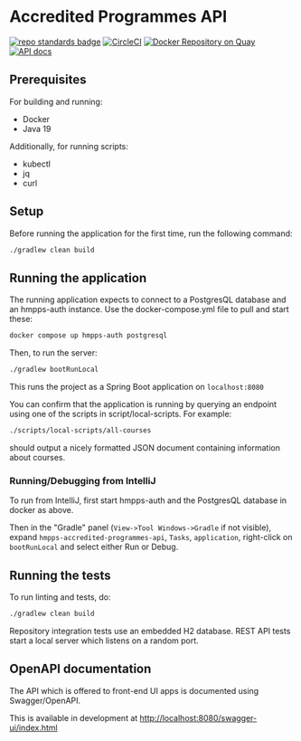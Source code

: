 # Accredited Programmes API
[![repo standards badge](https://img.shields.io/badge/dynamic/json?color=blue&style=flat&logo=github&label=MoJ%20Compliant&query=%24.result&url=https%3A%2F%2Foperations-engineering-reports.cloud-platform.service.justice.gov.uk%2Fapi%2Fv1%2Fcompliant_public_repositories%2Fhmpps-accredited-programmes-api)](https://operations-engineering-reports.cloud-platform.service.justice.gov.uk/public-github-repositories.html#hmpps-accredited-programmes-api "Link to report")
[![CircleCI](https://circleci.com/gh/ministryofjustice/hmpps-accredited-programmes-api/tree/main.svg?style=svg)](https://circleci.com/gh/ministryofjustice/hmpps-accredited-programmes-api)
[![Docker Repository on Quay](https://quay.io/repository/hmpps/hmpps-accredited-programmes-api/status "Docker Repository on Quay")](https://quay.io/repository/hmpps/hmpps-accredited-programmes-api)
[![API docs](https://img.shields.io/badge/API_docs_-view-85EA2D.svg?logo=swagger)](https://accredited-programmes-api-dev.hmpps.service.justice.gov.uk/swagger-ui/index.html?configUrl=/v3/api-docs)

## Prerequisites
For building and running:
- Docker
- Java 19

Additionally, for running scripts:
- kubectl
- jq
- curl

## Setup

Before running the application for the first time, run the following command:

```bash
./gradlew clean build
```

## Running the application

The running application expects to connect to a PostgresQL database and an hmpps-auth instance.
Use the docker-compose.yml file to pull and start these:

```bash
docker compose up hmpps-auth postgresql
```

Then, to run the server:

```bash
./gradlew bootRunLocal
```

This runs the project as a Spring Boot application on `localhost:8080`

You can confirm that the application is running by querying an endpoint using one of the 
scripts in script/local-scripts. For example:
```bash
./scripts/local-scripts/all-courses
```
should output a nicely formatted JSON document containing information about courses.

### Running/Debugging from IntelliJ

To run from IntelliJ, first start hmpps-auth and the PostgresQL database in docker as above.

Then in the "Gradle" panel (`View->Tool Windows->Gradle` if not visible), expand `hmpps-accredited-programmes-api`, `Tasks`,
`application`, right-click on `bootRunLocal` and select either Run or Debug.

## Running the tests

To run linting and tests, do:

```bash
./gradlew clean build
```
Repository integration tests use an embedded H2 database. REST API tests start a local server which listens on a random
port.

## OpenAPI documentation

The API which is offered to front-end UI apps is documented using Swagger/OpenAPI.

This is available in development at [http://localhost:8080/swagger-ui/index.html](http://localhost:8080/swagger-ui/index.html)


